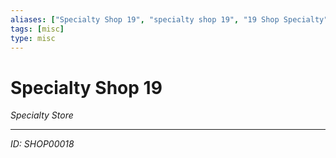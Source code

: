 ```yaml
---
aliases: ["Specialty Shop 19", "specialty shop 19", "19 Shop Specialty"]
tags: [misc]
type: misc
---
```


# Specialty Shop 19

*Specialty Store*

---
*ID: SHOP00018*